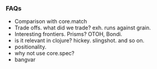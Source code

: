 ### FAQs
- Comparison with core.match
- Trade offs. what did we trade? exh. runs against grain.
- Interesting frontiers. Prisms? OTOH, Bondi.
- is it relevant in clojure? hickey. slingshot. and so on.
- positionality.
- why not use core.spec?
- bangvar